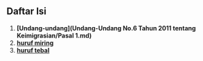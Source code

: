 ## Daftar Isi

1. **[Undang-undang](Undang-Undang No.6 Tahun 2011 tentang Keimigrasian/Pasal 1.md)**
2. **[huruf miring](bahasa/huruf.md)**
3. **[huruf tebal](bahasa/kata.md)**